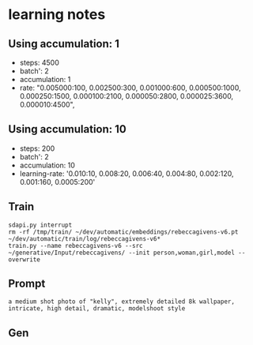 # learning notes

## Using accumulation: 1

- steps: 4500
- batch': 2
- accumulation: 1
- rate: "0.005000:100, 0.002500:300, 0.001000:600, 0.000500:1000, 0.000250:1500, 0.000100:2100, 0.000050:2800, 0.000025:3600, 0.000010:4500",

## Using accumulation: 10

- steps: 200
- batch': 2
- accumulation: 10
- learning-rate: '0.010:10, 0.008:20, 0.006:40, 0.004:80, 0.002:120, 0.001:160, 0.0005:200'

## Train

    sdapi.py interrupt
    rm -rf /tmp/train/ ~/dev/automatic/embeddings/rebeccagivens-v6.pt ~/dev/automatic/train/log/rebeccagivens-v6*
    train.py --name rebeccagivens-v6 --src ~/generative/Input/rebeccagivens/ --init person,woman,girl,model --overwrite

## Prompt

    a medium shot photo of "kelly", extremely detailed 8k wallpaper, intricate, high detail, dramatic, modelshoot style

## Gen

